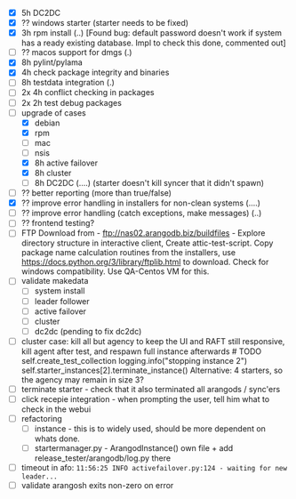 - [x] 5h DC2DC
- [x] ?? windows starter (starter needs to be fixed)
- [x] 3h rpm install (..) [Found bug: default password doesn't work if system has a ready existing database. Impl to check this done, commented out] 
- [ ] ?? macos support for dmgs (.)
- [x] 8h pylint/pylama
- [x] 4h check package integrity and binaries
- [ ] 8h testdata integration (.)
- [ ] 2x 4h conflict checking in packages
- [ ] 2x 2h test debug packages
- [ ] upgrade of cases
  - [x] debian
  - [x] rpm
  - [ ] mac
  - [ ] nsis
  - [x] 8h active failover
  - [x] 8h cluster
  - [ ] 8h DC2DC (....) (starter doesn't kill syncer that it didn't spawn)
- [ ] ?? better reporting (more than true/false)
- [x] ?? improve error handling in installers for non-clean systems (....)
- [ ] ?? improve error handling (catch exceptions, make messages) (..)
- [ ] ?? frontend testing?
- [ ] FTP Download from -   ftp://nas02.arangodb.biz/buildfiles - Explore directory structure in interactive client, Create attic-test-script. Copy package name calculation routines from the installers, use https://docs.python.org/3/library/ftplib.html to download. Check for windows compatibility. Use QA-Centos VM for this. 
- [ ] validate makedata 
  - [ ] system install
  - [ ] leader follower
  - [ ] active failover
  - [ ] cluster
  - [ ] dc2dc (pending to fix dc2dc)
- [ ] cluster case: kill all but agency to keep the UI and RAFT still responsive, kill agent after test, and respawn full instance afterwards
        #  TODO self.create_test_collection
        logging.info("stopping instance 2")
        self.starter_instances[2].terminate_instance()
     Alternative: 4 starters, so the agency may remain in size 3? 
- [ ] terminate starter - check that it also terminated all arangods / sync'ers
- [ ] click recepie integration - when prompting the user, tell him what to check in the webui
- [ ] refactoring
  - [ ] instance - this is to widely used, should be more dependent on whats done.
  - [ ] startermanager.py - ArangodInstance() own file + add release_tester/arangodb/log.py there
- [ ] timeout in afo: `11:56:25 INFO activefailover.py:124 - waiting for new leader...`
- [ ] validate arangosh exits non-zero on error
